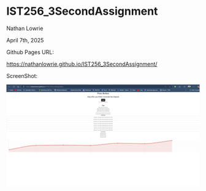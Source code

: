 # IST256_3SecondAssignment

Nathan Lowrie

April 7th, 2025

Github Pages URL:

https://nathanlowrie.github.io/IST256_3SecondAssignment/


ScreenShot:

![](image/io.png)

